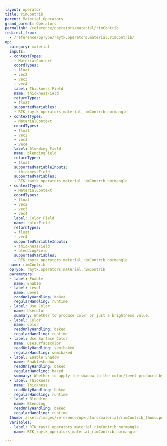 ```yaml
---
layout: operator
title: rimContrib
parent: Material Operators
grand_parent: Operators
permalink: /reference/operators/material/rimContrib
redirect_from:
  - /reference/opType/raytk.operators.material.rimContrib/
op:
  category: material
  inputs:
  - contextTypes:
    - MaterialContext
    coordTypes:
    - float
    - vec2
    - vec3
    - vec4
    label: Thickness Field
    name: thicknessField
    returnTypes:
    - float
    supportedVariables:
    - RTK_raytk_operators_material_rimContrib_normangle
  - contextTypes:
    - MaterialContext
    coordTypes:
    - float
    - vec2
    - vec3
    - vec4
    label: Blending Field
    name: blendingField
    returnTypes:
    - float
    supportedVariableInputs:
    - thicknessField
    supportedVariables:
    - RTK_raytk_operators_material_rimContrib_normangle
  - contextTypes:
    - MaterialContext
    coordTypes:
    - float
    - vec2
    - vec3
    - vec4
    label: Color Field
    name: colorField
    returnTypes:
    - float
    - vec4
    supportedVariableInputs:
    - thicknessField
    - blendingField
    supportedVariables:
    - RTK_raytk_operators_material_rimContrib_normangle
  name: rimContrib
  opType: raytk.operators.material.rimContrib
  parameters:
  - label: Enable
    name: Enable
  - label: Level
    name: Level
    readOnlyHandling: baked
    regularHandling: runtime
  - label: Use Color
    name: Usecolor
    summary: Whether to produce color or just a brightness value.
  - label: Color
    name: Color
    readOnlyHandling: baked
    regularHandling: runtime
  - label: Use Surface Color
    name: Usesurfacecolor
    readOnlyHandling: semibaked
    regularHandling: semibaked
  - label: Enable Shadow
    name: Enableshadow
    readOnlyHandling: baked
    regularHandling: baked
    summary: Whether to apply the shadow to the color/level produced by this element.
  - label: Thickness
    name: Thickness
    readOnlyHandling: baked
    regularHandling: runtime
  - label: Blending
    name: Blending
    readOnlyHandling: baked
    regularHandling: runtime
  thumb: assets/images/reference/operators/material/rimContrib_thumb.png
  variables:
  - label: RTK_raytk_operators_material_rimContrib_normangle
    name: RTK_raytk_operators_material_rimContrib_normangle

---
```


